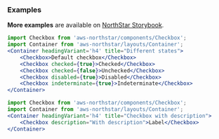 ### Examples

**More examples** are available on <a href="https://storybook.northstar.aws-prototyping.cloud/?path=/story/components-checkbox--default" target="_blank" rel="noreferrer noopener">NorthStar Storybook</a>.

```jsx
import Checkbox from 'aws-northstar/components/Checkbox';
import Container from 'aws-northstar/layouts/Container';
<Container headingVariant='h4' title="Different states">
    <Checkbox>Default checkbox</Checkbox>
    <Checkbox checked={true}>Checked</Checkbox>
    <Checkbox checked={false}>Unchecked</Checkbox>
    <Checkbox disabled={true}>Disabled</Checkbox>
    <Checkbox indeterminate={true}>Indeterminate</Checkbox>
</Container>
```

```jsx
import Checkbox from 'aws-northstar/components/Checkbox';
import Container from 'aws-northstar/layouts/Container';
<Container headingVariant='h4' title="Checkbox with description">
    <Checkbox description="With description">Label</Checkbox>
</Container>
```
